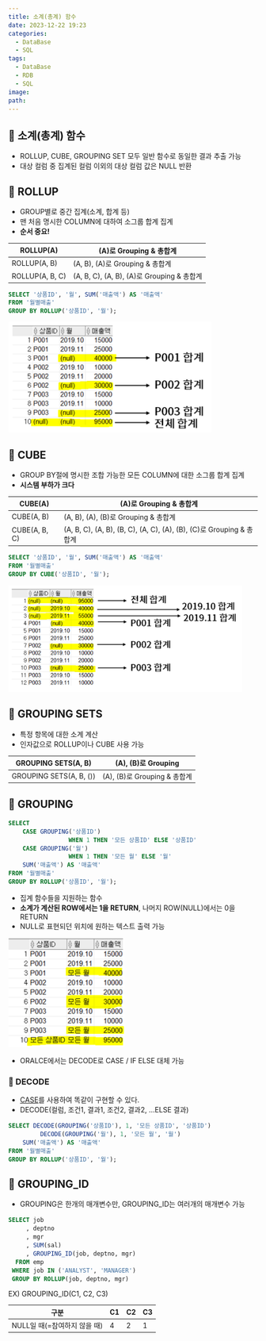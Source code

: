 ```yaml
---
title: 소계(총계) 함수
date: 2023-12-22 19:23
categories:
  - DataBase
  - SQL
tags:
  - DataBase
  - RDB
  - SQL
image: 
path:
---
```


## 🌈 소계(총계) 함수
- ROLLUP, CUBE, GROUPING SET 모두 일반 함수로 동일한 결과 추출 가능
- 대상 컬럼 중 집계된 컬럼 이외의 대상 컬럼 값은 NULL 반환

## 🌈 ROLLUP
- GROUP별로 중간 집계(소계, 합계 등)
- 맨 처음 명시한 COLUMN에 대하여 소그룹 합계 집계
- **순서 중요!**

| ROLLUP(A) | (A)로 Grouping & 총합계 |
 | --- | --- | 
| ROLLUP(A, B) | (A, B), (A)로 Grouping & 총합계 | 
| ROLLUP(A, B, C) | (A, B, C), (A, B), (A)로 Grouping & 총합계 |

```sql
SELECT '상품ID', '월', SUM('매출액') AS '매출액'
FROM '월별매출'
GROUP BY ROLLUP('상품ID', '월');
```

![](/assets/img/IMG/Database/ROLLUP.png)

## 🌈 CUBE
- GROUP BY절에 명시한 조합 가능한 모든 COLUMN에 대한 소그룹 합계 집계
- **시스템 부하가 크다**

| CUBE(A)    | (A)로 Grouping & 총합계              |
| ---------- | ---------------------------------- |
| CUBE(A, B) | (A, B), (A), (B)로 Grouping & 총합계 |
 | CUBE(A, B, C) | (A, B, C), (A, B), (B, C), (A, C), (A), (B), (C)로 Grouping & 총합계|

```sql
SELECT '상품ID', '월', SUM('매출액') AS '매출액'
FROM '월별매출'
GROUP BY CUBE('상품ID', '월');
```

![](/assets/img/IMG/Database/CUBE.png)

## 🌈 GROUPING SETS
- 특정 항목에 대한 소계 계산
- 인자값으로 ROLLUP이나 CUBE 사용 가능

|GROUPING SETS(A, B)|(A), (B)로 Grouping|
|---|---|
|GROUPING SETS(A, B, ())|(A), (B)로 Grouping & 총합계|

## 🌈 GROUPING
```sql
SELECT 
    CASE GROUPING('상품ID') 
				 WHEN 1 THEN '모든 상품ID' ELSE '상품ID'
    CASE GROUPING('월')
				 WHEN 1 THEN '모든 월' ELSE '월'
    SUM('매출액') AS '매출액'
FROM '월별매출'
GROUP BY ROLLUP('상품ID', '월');
```

- 집계 함수들을 지원하는 함수
- **소계가 계산된 ROW에서는 1을 RETURN**, 나머지 ROW(NULL)에서는 0을 RETURN
- NULL로 표현되던 위치에 원하는 텍스트 출력 가능

![](/assets/img/IMG/Database/GROUPING.png)

- ORALCE에서는 DECODE로 CASE / IF ELSE 대체 가능
### 📌 DECODE
+ [CASE](https://sonjh919.github.io/posts/CASE)를 사용하여 똑같이 구현할 수 있다.
+ DECODE(컬럼, 조건1, 결과1, 조건2, 결과2, …ELSE 결과)
```sql
SELECT DECODE(GROUPING('상품ID'), 1, '모든 상품ID', '상품ID')
	     DECODE(GROUPING('월'), 1, '모든 월', '월')
    SUM('매출액') AS '매출액'
FROM '월별매출'
GROUP BY ROLLUP('상품ID', '월');
```

## 🌈 GROUPING_ID
- GROUPING은 한개의 매개변수만, GROUPING_ID는 여러개의 매개변수 가능
```sql
SELECT job
     , deptno
     , mgr
     , SUM(sal) 
     , GROUPING_ID(job, deptno, mgr)
  FROM emp
 WHERE job IN ('ANALYST', 'MANAGER')
 GROUP BY ROLLUP(job, deptno, mgr)
```

EX) GROUPING_ID(C1, C2, C3)

|구분|C1|C2|C3|
|---|---|---|---|
|NULL일 때(=참여하지 않을 때)|4|2|1|